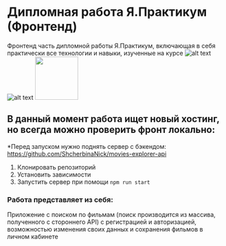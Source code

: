 # Дипломная работа Я.Практикум (Фронтенд)

Фронтенд часть дипломной работы Я.Практикум, включающая в себя практически все технологии и навыки, изученные на курсе
![alt text](https://i.ibb.co/21ZGPMvb/2025-04-16-14-22-01.gif)
![alt text](https://i.ibb.co/Kcq4BXZ4/2025-04-16-14-20-02.gif)
<img src="https://i.ibb.co/21ZGPMvb/2025-04-16-14-22-01.gif" width="100" height="100" />

## В данный момент работа ищет новый хостинг, но всегда можно проверить фронт локально:

*Перед запуском нужно поднять сервер с бэкендом: https://github.com/ShcherbinaNick/movies-explorer-api

1. Клонировать репозиторий
2. Установить зависимости
3. Запустить сервер при помощи `npm run start`

### Работа представляет из себя:

Приложение с поиском по фильмам (поиск производится из массива, полученного с стороннего API) с регистрацией и авторизацией, возможностью изменения своих данных и сохранения фильмов в личном кабинете
